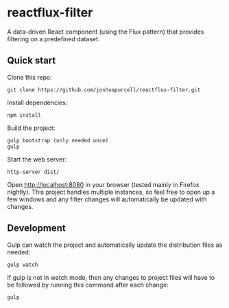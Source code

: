 reactflux-filter
================

A data-driven React component (using the Flux pattern) that provides filtering on a predefined dataset.

Quick start
-----------

Clone this repo:
```
git clone https://github.com/joshuapurcell/reactflux-filter.git
```

Install dependencies:
```
npm install
```

Build the project:
```
gulp bootstrap (only needed once)
gulp
```

Start the web server:
```
http-server dist/
```
Open [http://localhost:8080](http://localhost:8080) in your browser (tested mainly in Firefox nightly). This project handles multiple instances, so feel free to open up a few windows and any filter changes will automatically be updated with changes.

Development
-----------

Gulp can watch the project and automatically update the distribution files as needed:
```
gulp watch
```

If gulp is not in watch mode, then any changes to project files will have to be followed by running this command after each change:
```
gulp
```
